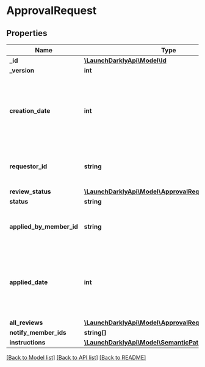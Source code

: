 # ApprovalRequest

## Properties
Name | Type | Description | Notes
------------ | ------------- | ------------- | -------------
**_id** | [**\LaunchDarklyApi\Model\Id**](Id.md) |  | [optional] 
**_version** | **int** |  | [optional] 
**creation_date** | **int** | A unix epoch time in milliseconds specifying the date the approval request was requested | [optional] 
**requestor_id** | **string** | The id of the member that requested the change | [optional] 
**review_status** | [**\LaunchDarklyApi\Model\ApprovalRequestReviewStatus**](ApprovalRequestReviewStatus.md) |  | [optional] 
**status** | **string** | | Name     | Description | | --------:| ----------- | | pending  | the approval request has not been applied yet | | completed| the approval request has been applied successfully | | failed   | the approval request has been applied but the changes were not applied successfully | | [optional] 
**applied_by_member_id** | **string** | The id of the member that applied the approval request | [optional] 
**applied_date** | **int** | A unix epoch time in milliseconds specifying the date the approval request was applied | [optional] 
**all_reviews** | [**\LaunchDarklyApi\Model\ApprovalRequestReview[]**](ApprovalRequestReview.md) |  | [optional] 
**notify_member_ids** | **string[]** |  | [optional] 
**instructions** | [**\LaunchDarklyApi\Model\SemanticPatchInstruction**](SemanticPatchInstruction.md) |  | [optional] 

[[Back to Model list]](../README.md#documentation-for-models) [[Back to API list]](../README.md#documentation-for-api-endpoints) [[Back to README]](../README.md)


